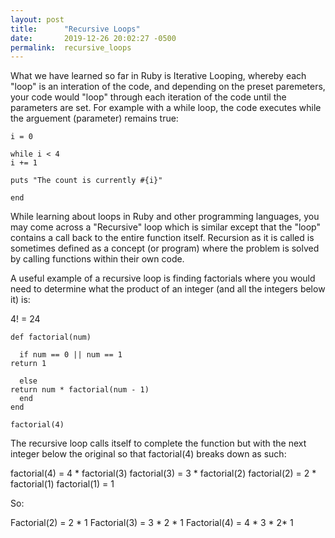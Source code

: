 ```yaml
---
layout: post
title:      "Recursive Loops"
date:       2019-12-26 20:02:27 -0500
permalink:  recursive_loops
---
```



What we have learned so far in Ruby is Iterative Looping, whereby each "loop" is an interation of the code, and depending on the preset paremeters, your code would "loop" through each iteration of the code until the parameters are set.  For example with a while loop, the code executes while the arguement (parameter) remains true:

```
i = 0

while i < 4
i += 1

puts "The count is currently #{i}"

end

```

While learning about loops in Ruby and other programming languages, you may come across a "Recursive" loop which is similar except that the "loop" contains a call back to the entire function itself.  Recursion as it is called is sometimes defined as a concept (or program) where the problem is solved by calling functions within their own code.

A useful example of a recursive loop is finding factorials where you would need to determine what the product of an integer (and all the integers below it) is:

4! = 24

```
def factorial(num)

  if num == 0 || num == 1
return 1

  else 
return num * factorial(num - 1)
  end
end 

factorial(4)

```

The recursive loop calls itself to complete the function but with the next integer below the original so that factorial(4) breaks down as such:

factorial(4) = 4 * factorial(3) 
factorial(3) = 3 * factorial(2)
factorial(2) = 2 * factorial(1) 
factorial(1) = 1


So:

Factorial(2) = 2 * 1 
Factorial(3) = 3 * 2 * 1 
Factorial(4) = 4 * 3 * 2* 1




